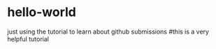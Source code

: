 # hello-world
just using the tutorial to learn about github submissions
#this is a very helpful tutorial
